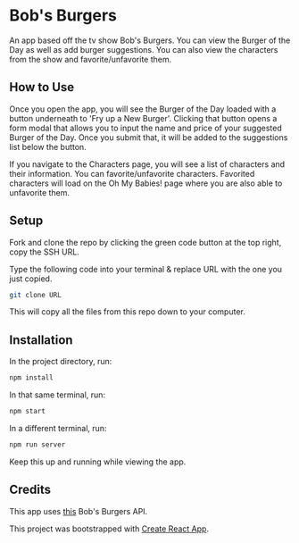 # Bob's Burgers

An app based off the tv show Bob's Burgers. You can view the Burger of the Day as well as add burger suggestions. You can also view the characters from the show and favorite/unfavorite them.

## How to Use

Once you open the app, you will see the Burger of the Day loaded with a button underneath to 'Fry up a New Burger'. Clicking that button opens a form modal that allows you to input the name and price of your suggested Burger of the Day. Once you submit that, it will be added to the suggestions list below the button.

If you navigate to the Characters page, you will see a list of characters and their information. You can favorite/unfavorite characters. Favorited characters will load on the Oh My Babies! page where you are also able to unfavorite them.

## Setup

Fork and clone the repo by clicking the green code button at the top right, copy the SSH URL.

Type the following code into your terminal & replace URL with the one you just copied.

```bash
git clone URL
```

This will copy all the files from this repo down to your computer.

## Installation

In the project directory, run:

```bash
npm install
```
In that same terminal, run:

```bash
npm start
```
In a different terminal, run:
```bash
npm run server
```
Keep this up and running while viewing the app.

## Credits

This app uses [this](https://bobs-burgers-api-ui.herokuapp.com/documentation) Bob's Burgers API.

This project was bootstrapped with [Create React App](https://github.com/facebook/create-react-app).
